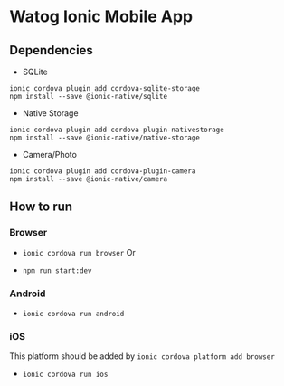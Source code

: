 # Watog Ionic Mobile App 

## Dependencies

- SQLite

`ionic cordova plugin add cordova-sqlite-storage`  
`npm install --save @ionic-native/sqlite`  

- Native Storage

`ionic cordova plugin add cordova-plugin-nativestorage`  
`npm install --save @ionic-native/native-storage`  

- Camera/Photo

`ionic cordova plugin add cordova-plugin-camera`  
`npm install --save @ionic-native/camera`  

## How to run

### Browser

- `ionic cordova run browser` 
Or  

- `npm run start:dev`   

### Android  

- `ionic cordova run android`  

### iOS
This platform should be added by `ionic cordova platform add browser`  
- `ionic cordova run ios`  
